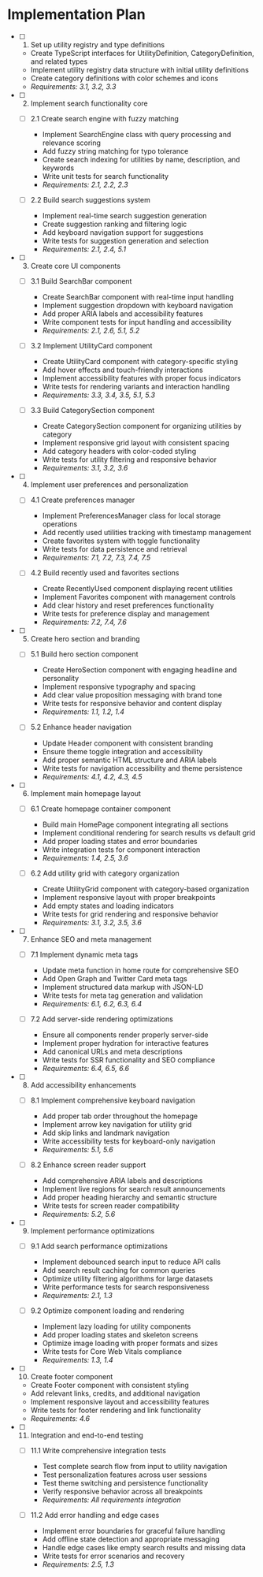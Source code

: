 # Implementation Plan

- [ ] 1. Set up utility registry and type definitions
  - Create TypeScript interfaces for UtilityDefinition, CategoryDefinition, and related types
  - Implement utility registry data structure with initial utility definitions
  - Create category definitions with color schemes and icons
  - _Requirements: 3.1, 3.2, 3.3_

- [ ] 2. Implement search functionality core
  - [ ] 2.1 Create search engine with fuzzy matching
    - Implement SearchEngine class with query processing and relevance scoring
    - Add fuzzy string matching for typo tolerance
    - Create search indexing for utilities by name, description, and keywords
    - Write unit tests for search functionality
    - _Requirements: 2.1, 2.2, 2.3_

  - [ ] 2.2 Build search suggestions system
    - Implement real-time search suggestion generation
    - Create suggestion ranking and filtering logic
    - Add keyboard navigation support for suggestions
    - Write tests for suggestion generation and selection
    - _Requirements: 2.1, 2.4, 5.1_

- [ ] 3. Create core UI components
  - [ ] 3.1 Build SearchBar component
    - Create SearchBar component with real-time input handling
    - Implement suggestion dropdown with keyboard navigation
    - Add proper ARIA labels and accessibility features
    - Write component tests for input handling and accessibility
    - _Requirements: 2.1, 2.6, 5.1, 5.2_

  - [ ] 3.2 Implement UtilityCard component
    - Create UtilityCard component with category-specific styling
    - Add hover effects and touch-friendly interactions
    - Implement accessibility features with proper focus indicators
    - Write tests for rendering variants and interaction handling
    - _Requirements: 3.3, 3.4, 3.5, 5.1, 5.3_

  - [ ] 3.3 Build CategorySection component
    - Create CategorySection component for organizing utilities by category
    - Implement responsive grid layout with consistent spacing
    - Add category headers with color-coded styling
    - Write tests for utility filtering and responsive behavior
    - _Requirements: 3.1, 3.2, 3.6_

- [ ] 4. Implement user preferences and personalization
  - [ ] 4.1 Create preferences manager
    - Implement PreferencesManager class for local storage operations
    - Add recently used utilities tracking with timestamp management
    - Create favorites system with toggle functionality
    - Write tests for data persistence and retrieval
    - _Requirements: 7.1, 7.2, 7.3, 7.4, 7.5_

  - [ ] 4.2 Build recently used and favorites sections
    - Create RecentlyUsed component displaying recent utilities
    - Implement Favorites component with management controls
    - Add clear history and reset preferences functionality
    - Write tests for preference display and management
    - _Requirements: 7.2, 7.4, 7.6_

- [ ] 5. Create hero section and branding
  - [ ] 5.1 Build hero section component
    - Create HeroSection component with engaging headline and personality
    - Implement responsive typography and spacing
    - Add clear value proposition messaging with brand tone
    - Write tests for responsive behavior and content display
    - _Requirements: 1.1, 1.2, 1.4_

  - [ ] 5.2 Enhance header navigation
    - Update Header component with consistent branding
    - Ensure theme toggle integration and accessibility
    - Add proper semantic HTML structure and ARIA labels
    - Write tests for navigation accessibility and theme persistence
    - _Requirements: 4.1, 4.2, 4.3, 4.5_

- [ ] 6. Implement main homepage layout
  - [ ] 6.1 Create homepage container component
    - Build main HomePage component integrating all sections
    - Implement conditional rendering for search results vs default grid
    - Add proper loading states and error boundaries
    - Write integration tests for component interaction
    - _Requirements: 1.4, 2.5, 3.6_

  - [ ] 6.2 Add utility grid with category organization
    - Create UtilityGrid component with category-based organization
    - Implement responsive layout with proper breakpoints
    - Add empty states and loading indicators
    - Write tests for grid rendering and responsive behavior
    - _Requirements: 3.1, 3.2, 3.5, 3.6_

- [ ] 7. Enhance SEO and meta management
  - [ ] 7.1 Implement dynamic meta tags
    - Update meta function in home route for comprehensive SEO
    - Add Open Graph and Twitter Card meta tags
    - Implement structured data markup with JSON-LD
    - Write tests for meta tag generation and validation
    - _Requirements: 6.1, 6.2, 6.3, 6.4_

  - [ ] 7.2 Add server-side rendering optimizations
    - Ensure all components render properly server-side
    - Implement proper hydration for interactive features
    - Add canonical URLs and meta descriptions
    - Write tests for SSR functionality and SEO compliance
    - _Requirements: 6.4, 6.5, 6.6_

- [ ] 8. Add accessibility enhancements
  - [ ] 8.1 Implement comprehensive keyboard navigation
    - Add proper tab order throughout the homepage
    - Implement arrow key navigation for utility grid
    - Add skip links and landmark navigation
    - Write accessibility tests for keyboard-only navigation
    - _Requirements: 5.1, 5.6_

  - [ ] 8.2 Enhance screen reader support
    - Add comprehensive ARIA labels and descriptions
    - Implement live regions for search result announcements
    - Add proper heading hierarchy and semantic structure
    - Write tests for screen reader compatibility
    - _Requirements: 5.2, 5.6_

- [ ] 9. Implement performance optimizations
  - [ ] 9.1 Add search performance optimizations
    - Implement debounced search input to reduce API calls
    - Add search result caching for common queries
    - Optimize utility filtering algorithms for large datasets
    - Write performance tests for search responsiveness
    - _Requirements: 2.1, 1.3_

  - [ ] 9.2 Optimize component loading and rendering
    - Implement lazy loading for utility components
    - Add proper loading states and skeleton screens
    - Optimize image loading with proper formats and sizes
    - Write tests for Core Web Vitals compliance
    - _Requirements: 1.3, 1.4_

- [ ] 10. Create footer component
  - Create Footer component with consistent styling
  - Add relevant links, credits, and additional navigation
  - Implement responsive layout and accessibility features
  - Write tests for footer rendering and link functionality
  - _Requirements: 4.6_

- [ ] 11. Integration and end-to-end testing
  - [ ] 11.1 Write comprehensive integration tests
    - Test complete search flow from input to utility navigation
    - Test personalization features across user sessions
    - Test theme switching and persistence functionality
    - Verify responsive behavior across all breakpoints
    - _Requirements: All requirements integration_

  - [ ] 11.2 Add error handling and edge cases
    - Implement error boundaries for graceful failure handling
    - Add offline state detection and appropriate messaging
    - Handle edge cases like empty search results and missing data
    - Write tests for error scenarios and recovery
    - _Requirements: 2.5, 1.3_